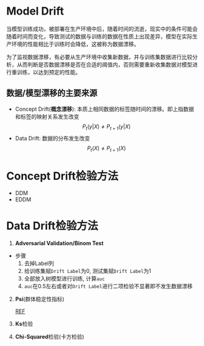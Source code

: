 # Model Drift
当模型训练成功，被部署在生产环境中后，随着时间的流逝，现实中的条件可能会随着时间而变化，导致测试的数据与训练的数据在性质上出现差异，模型在实际生产环境的性能相比于训练时会降低，这被称为数据漂移。

为了监视数据漂移，有必要从生产环境中收集新数据，并与训练集数据进行比较分析，从而判断是否数据漂移是否在合适的阈值内，否则需要重新收集数据对模型进行重训练，以达到预定的性能。

## 数据/模型漂移的主要来源
- Concept Drift(**概念漂移**): 本质上相同数据的标签随时间的漂移。即上指数据和标签的映射关系发生改变
    $$P_t(y|X) \neq P_{t+1}(y|X)$$
- Data Drift: 数据的分布发生改变
    $$P_t(X) \neq P_{t+1}(X)$$
# Concept Drift检验方法

- DDM
- EDDM
# Data Drift检验方法

1. **Adversarial Validation/Binom Test**

- 步骤
    1. 去掉Label列
    2. 给训练集赋`Drift Label`为0, 测试集赋`Drift Label`为1
    3. 全部放入树模型进行训练, 计算`auc`
    4. `auc`在0.5左右或者对`Drift Label`进行二项检验不显著即不发生数据漂移

2. **Psi**(群体稳定性指标)

    [REF](https://zhuanlan.zhihu.com/p/79682292)

3. **Ks**检验

4. **Chi-Squared**检验(卡方检验)

